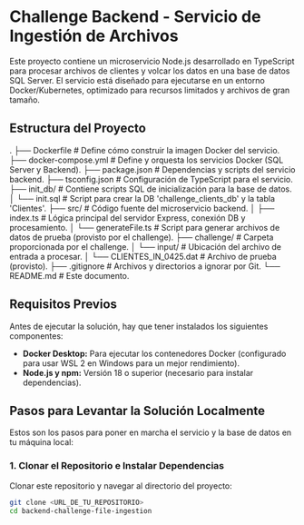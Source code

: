 # Challenge Backend - Servicio de Ingestión de Archivos

Este proyecto contiene un microservicio Node.js desarrollado en TypeScript para procesar archivos de clientes y volcar los datos en una base de datos SQL Server. El servicio está diseñado para ejecutarse en un entorno Docker/Kubernetes, optimizado para recursos limitados y archivos de gran tamaño.

## Estructura del Proyecto

.
├── Dockerfile                  # Define cómo construir la imagen Docker del servicio.
├── docker-compose.yml          # Define y orquesta los servicios Docker (SQL Server y Backend).
├── package.json                # Dependencias y scripts del servicio backend.
├── tsconfig.json               # Configuración de TypeScript para el servicio.
├── init_db/                    # Contiene scripts SQL de inicialización para la base de datos.
│   └── init.sql                # Script para crear la DB 'challenge_clients_db' y la tabla 'Clientes'.
├── src/                        # Código fuente del microservicio backend.
│   ├── index.ts                # Lógica principal del servidor Express, conexión DB y procesamiento.
│   └── generateFile.ts         # Script para generar archivos de datos de prueba (provisto por el challenge).
├── challenge/                  # Carpeta proporcionada por el challenge.
│   └── input/                  # Ubicación del archivo de entrada a procesar.
│       └── CLIENTES_IN_0425.dat # Archivo de prueba (provisto).
├── .gitignore                  # Archivos y directorios a ignorar por Git.
└── README.md                   # Este documento.

## Requisitos Previos

Antes de ejecutar la solución, hay que tener instalados los siguientes componentes:

* **Docker Desktop:** Para ejecutar los contenedores Docker (configurado para usar WSL 2 en Windows para un mejor rendimiento).
* **Node.js y npm:** Versión 18 o superior (necesario para instalar dependencias).

## Pasos para Levantar la Solución Localmente

Estos son los pasos para poner en marcha el servicio y la base de datos en tu máquina local:

### 1. Clonar el Repositorio e Instalar Dependencias

Clonar este repositorio y navegar al directorio del proyecto:

```bash
git clone <URL_DE_TU_REPOSITORIO>
cd backend-challenge-file-ingestion